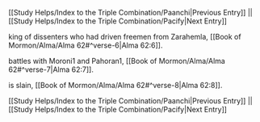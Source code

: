 [[Study Helps/Index to the Triple Combination/Paanchi|Previous Entry]]  ||  [[Study Helps/Index to the Triple Combination/Pacify|Next Entry]]

 king of dissenters who had driven freemen from Zarahemla, [[Book of Mormon/Alma/Alma 62#^verse-6|Alma 62:6]].

 battles with Moroni1 and Pahoran1, [[Book of Mormon/Alma/Alma 62#^verse-7|Alma 62:7]].

 is slain, [[Book of Mormon/Alma/Alma 62#^verse-8|Alma 62:8]].

[[Study Helps/Index to the Triple Combination/Paanchi|Previous Entry]]  ||  [[Study Helps/Index to the Triple Combination/Pacify|Next Entry]]